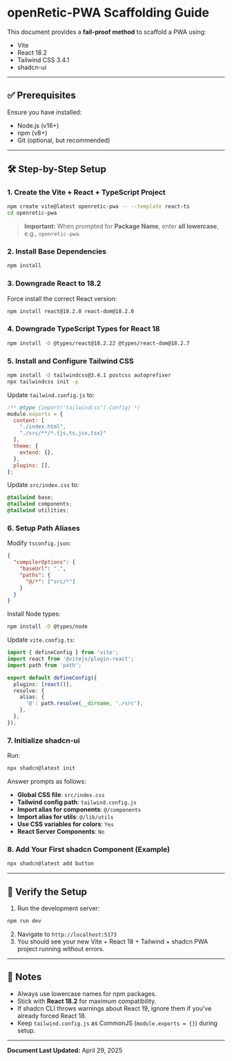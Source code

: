 # openRetic-PWA Scaffolding Guide

This document provides a **fail-proof method** to scaffold a PWA using:

- Vite
- React 18.2
- Tailwind CSS 3.4.1
- shadcn-ui

---

## ✅ Prerequisites

Ensure you have installed:

- Node.js (v16+)
- npm (v8+)
- Git (optional, but recommended)

---

## 🛠️ Step-by-Step Setup

### 1. Create the Vite + React + TypeScript Project

```bash
npm create vite@latest openretic-pwa -- --template react-ts
cd openretic-pwa
```

> **Important:** When prompted for **Package Name**, enter **all lowercase**, e.g., `openretic-pwa`.

### 2. Install Base Dependencies

```bash
npm install
```

### 3. Downgrade React to 18.2

Force install the correct React version:

```bash
npm install react@18.2.0 react-dom@18.2.0
```

### 4. Downgrade TypeScript Types for React 18

```bash
npm install -D @types/react@18.2.22 @types/react-dom@18.2.7
```

### 5. Install and Configure Tailwind CSS

```bash
npm install -D tailwindcss@3.4.1 postcss autoprefixer
npx tailwindcss init -p
```

Update `tailwind.config.js` to:

```javascript
/** @type {import('tailwindcss').Config} */
module.exports = {
  content: [
    "./index.html",
    "./src/**/*.{js,ts,jsx,tsx}"
  ],
  theme: {
    extend: {},
  },
  plugins: [],
};
```

Update `src/index.css` to:

```css
@tailwind base;
@tailwind components;
@tailwind utilities;
```

### 6. Setup Path Aliases

Modify `tsconfig.json`:

```json
{
  "compilerOptions": {
    "baseUrl": ".",
    "paths": {
      "@/*": ["src/*"]
    }
  }
}
```

Install Node types:

```bash
npm install -D @types/node
```

Update `vite.config.ts`:

```typescript
import { defineConfig } from 'vite';
import react from '@vitejs/plugin-react';
import path from 'path';

export default defineConfig({
  plugins: [react()],
  resolve: {
    alias: {
      '@': path.resolve(__dirname, './src'),
    },
  },
});
```

### 7. Initialize shadcn-ui

Run:

```bash
npx shadcn@latest init
```

Answer prompts as follows:

- **Global CSS file**: `src/index.css`
- **Tailwind config path**: `tailwind.config.js`
- **Import alias for components**: `@/components`
- **Import alias for utils**: `@/lib/utils`
- **Use CSS variables for colors**: `Yes`
- **React Server Components**: `No`

### 8. Add Your First shadcn Component (Example)

```bash
npx shadcn@latest add button
```

---

## 🔄 Verify the Setup

1. Run the development server:

```bash
npm run dev
```

2. Navigate to `http://localhost:5173`
3. You should see your new Vite + React 18 + Tailwind + shadcn PWA project running without errors.

---

## 🔹 Notes

- Always use lowercase names for npm packages.
- Stick with **React 18.2** for maximum compatibility.
- If shadcn CLI throws warnings about React 19, ignore them if you've already forced React 18.
- Keep `tailwind.config.js` as CommonJS (`module.exports = {}`) during setup.

---

**Document Last Updated:** April 29, 2025

